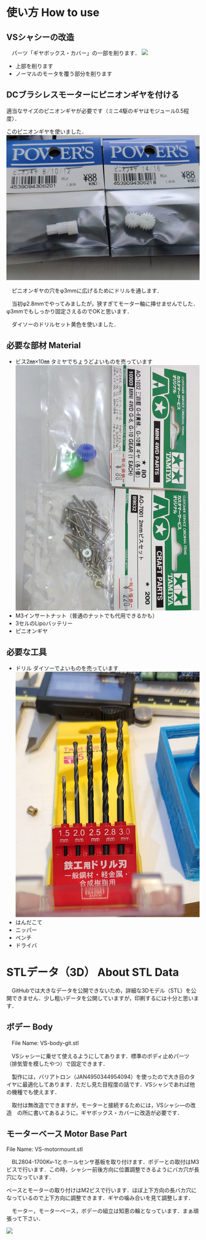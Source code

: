 # 使い方 How to use
## VSシャシーの改造
　パーツ「ギヤボックス・カバー」の一部を削ります．
 ![](image/cut_gearbox.jpg)
* 上部を削ります
* ノーマルのモータを覆う部分を削ります

## DCブラシレスモーターにピニオンギヤを付ける
適当なサイズのピニオンギヤが必要です（ミニ4駆のギヤはモジュール0.5程度）．
 
このピニオンギヤを使いました．
![](image/pinion_gear.jpg)
 
　ピニオンギヤの穴をφ3mmに広げるためにドリルを通します．
 
　当初φ2.8mmでやってみましたが，狭すぎてモーター軸に挿せませんでした．φ3mmでもしっかり固定さえるのでOKと思います．
 
　ダイソーのドリルセット黄色を使いました．

## 必要な部材 Material
* ビス2㎜×10㎜ 
タミヤでちょうどよいものを売っています
![](image/parts_1.jpg)
* M3インサートナット（普通のナットでも代用できるかも）
* 3セルのLipoバッテリー
* ピニオンギヤ

## 必要な工具
* ドリル
ダイソーでよいものを売っています![](image/drills.jpg)
* はんだこて
* ニッパー
* ペンチ
* ドライバ

# STLデータ（3D） About STL Data
　GitHubでは大きなデータを公開できないため，詳細な3Dモデル（STL）を公開できません．少し粗いデータを公開していますが，印刷するには十分と思います．
 
## ボデー Body
　File Name: VS-body-git.stl
  
　VSシャシーに乗せて使えるようにしてあります．標準のボディ止めパーツ（排気管を模したやつ）で固定できます．
  
　製作には，バリアトロン（JAN4950344954094）を使ったので大き目のタイヤに最適化してあります．ただし見た目程度の話です．VSシャシであれば他の機種でも使えます．
 
　取付は無改造でできますが，モーターと接続するためには，VSシャシ―の改造　の所に書いてあるように，ギヤボックス・カバーに改造が必要です．
 
## モーターベース Motor Base Part
 File Name: VS-motormount.stl
 
　BL2804-1700Kv-1とホールセンサ基板を取り付けます．ボデーとの取付はM3ビスで行います．この時，シャシー前後方向に位置調整できるようにバカ穴が長穴になっています．
 
ベースとモーターの取り付けはM2ビスで行います．ほぼ上下方向の長バカ穴になっているので上下方向に調整できます．ギヤの噛み合いを見て調整します．
 
　モーター，モーターベース，ボデーの組立は知恵の輪となっています．まぁ頑張って下さい．
 
 ![](image/1.jpg)
  
